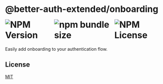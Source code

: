 <h1>
    @better-auth-extended/onboarding
    <div style="display:flex;align-items:center;gap:0.5rem;margin-top:1rem;margin-bottom:0.5rem" aria-hidden="true">
        <img alt="NPM Version" src="https://img.shields.io/npm/v/@better-auth-extended/onboarding?style=flat-square">
        <img alt="npm bundle size" src="https://img.shields.io/bundlephobia/min/@better-auth-extended/onboarding?style=flat-square">
        <img alt="NPM License" src="https://img.shields.io/npm/l/@better-auth-extended/onboarding?style=flat-square">
    </div>
</h1>

Easily add onboarding to your authentication flow.

## License

[MIT](LICENSE.md)
